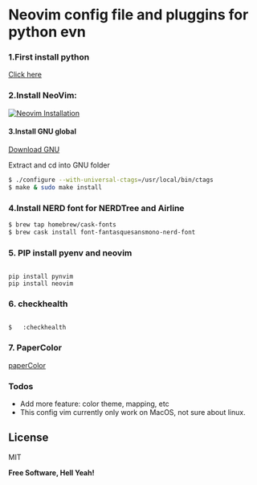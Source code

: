 # Neovim config file and pluggins for python evn

### 1.First install python 
[Click here](https://github.com/pyenv/pyenv)

### 2.Install NeoVim:
[![Neovim Installation](https://raw.githubusercontent.com/neovim/neovim.github.io/master/logos/neovim-logo-300x87.png)](https://github.com/neovim/neovim/wiki/Installing-Neovim)

#### 3.Install GNU global

[Download GNU](https://www.gnu.org/software/global/download.html)

Extract and cd into GNU folder
```sh
$ ./configure --with-universal-ctags=/usr/local/bin/ctags
$ make & sudo make install
```

### 4.Install NERD font for NERDTree and Airline
```sh
$ brew tap homebrew/cask-fonts
$ brew cask install font-fantasquesansmono-nerd-font
```


### 5. PIP install pyenv and neovim
```

pip install pynvim
pip install neovim

```

### 6. checkhealth 
```

$   :checkhealth

```

### 7. PaperColor
[paperColor](https://github.com/NLKNguyen/papercolor-theme)

### Todos

 - Add more feature: color theme, mapping, etc
 - This config vim currently only work on MacOS, not sure about linux. 

License
----

MIT

**Free Software, Hell Yeah!**


